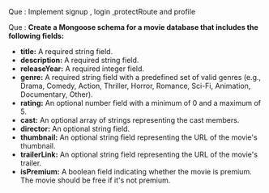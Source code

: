 Que : Implement signup , login ,protectRoute and profile

Que : **Create a Mongoose schema for a movie database that includes the following fields:**

- **title:** A required string field.
- **description:** A required string field.
- **releaseYear:** A required integer field.
- **genre:** A required string field with a predefined set of valid genres (e.g., Drama, Comedy, Action, Thriller, Horror, Romance, Sci-Fi, Animation, Documentary, Other).
- **rating:** An optional number field with a minimum of 0 and a maximum of 5.
- **cast:** An optional array of strings representing the cast members.
- **director:** An optional string field.
- **thumbnail:** An optional string field representing the URL of the movie's thumbnail.
- **trailerLink:** An optional string field representing the URL of the movie's trailer.
- **isPremium:** A boolean field indicating whether the movie is premium. The movie should be free if it's not premium.